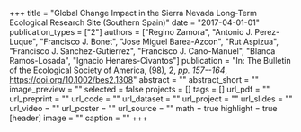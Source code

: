 +++
title = "Global Change Impact in the Sierra Nevada Long-Term Ecological Research Site (Southern Spain)"
date = "2017-04-01-01"
publication_types = ["2"]
authors = ["Regino Zamora", "Antonio J. Perez-Luque", "Francisco J. Bonet", "Jose Miguel Barea-Azcon", "Rut Aspizua", "Francisco J. Sanchez-Gutierrez", "Francisco J. Cano-Manuel", "Blanca Ramos-Losada", "Ignacio Henares-Civantos"]
publication = "In: The Bulletin of the Ecological Society of America, (98), 2, _pp. 157--164_, https://doi.org/10.1002/bes2.1308"
abstract = ""
abstract_short = ""
image_preview = ""
selected = false
projects = []
tags = []
url_pdf = ""
url_preprint = ""
url_code = ""
url_dataset = ""
url_project = ""
url_slides = ""
url_video = ""
url_poster = ""
url_source = ""
math = true
highlight = true
[header]
image = ""
caption = ""
+++
